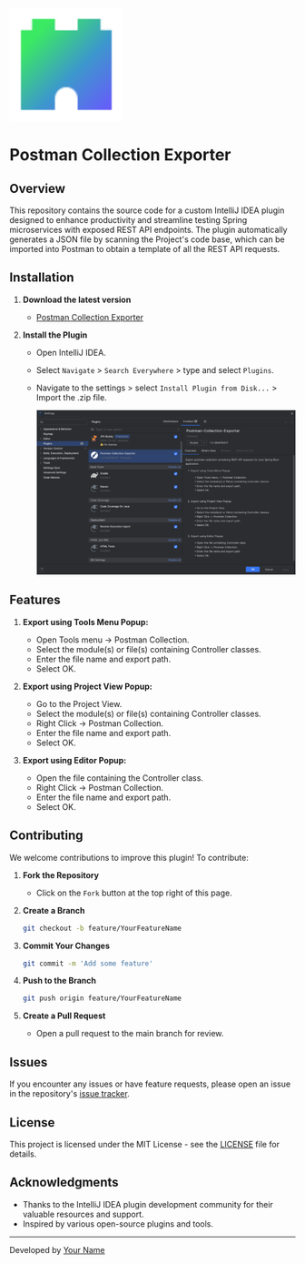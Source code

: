 <img src="src/main/resources/META-INF/pluginIcon.svg" alt="Logo" width="200"/>

# Postman Collection Exporter

## Overview

This repository contains the source code for a custom IntelliJ IDEA plugin designed to enhance productivity and streamline testing Spring microservices with exposed REST API endpoints. The plugin automatically generates a JSON file by scanning the Project's code base, which can be imported into Postman to obtain a template of all the REST API requests.

## Installation

1. **Download the latest version**
    - [Postman Collection Exporter](https://drive.google.com/file/d/1BBWhDNH5F5f-1hCPhbEDFwB971Y0qplH/view?usp=drive_link)

2. **Install the Plugin**
    - Open IntelliJ IDEA.
    - Select `Navigate` > `Search Everywhere` > type and select `Plugins`.
    - Navigate to the settings > select `Install Plugin from Disk...` > Import the .zip file.

      <img src="src/main/resources/META-INF/plugin-installed.png" alt="Plugin Installed">

## Features

1. **Export using Tools Menu Popup:**
    - Open Tools menu -> Postman Collection.
    - Select the module(s) or file(s) containing Controller classes.
    - Enter the file name and export path.
    - Select OK.

2. **Export using Project View Popup:**
    - Go to the Project View.
    - Select the module(s) or file(s) containing Controller classes.
    - Right Click -> Postman Collection.
    - Enter the file name and export path.
    - Select OK.
  
3. **Export using Editor Popup:**
    - Open the file containing the Controller class.
    - Right Click -> Postman Collection.
    - Enter the file name and export path.
    - Select OK.

## Contributing

We welcome contributions to improve this plugin! To contribute:

1. **Fork the Repository**
    - Click on the `Fork` button at the top right of this page.

2. **Create a Branch**
    ```sh
    git checkout -b feature/YourFeatureName
    ```

3. **Commit Your Changes**
    ```sh
    git commit -m 'Add some feature'
    ```

4. **Push to the Branch**
    ```sh
    git push origin feature/YourFeatureName
    ```

5. **Create a Pull Request**
    - Open a pull request to the main branch for review.

## Issues

If you encounter any issues or have feature requests, please open an issue in the repository's [issue tracker](https://github.com/its-just-pritam/postman-collection-exporter/issues).

## License

This project is licensed under the MIT License - see the [LICENSE](LICENSE) file for details.

## Acknowledgments

- Thanks to the IntelliJ IDEA plugin development community for their valuable resources and support.
- Inspired by various open-source plugins and tools.

---

Developed by [Your Name](https://github.com/its-just-pritam)
